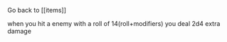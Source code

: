 Go back to [[items]]

when you hit a enemy with a roll of 14(roll+modifiers) you deal 2d4 extra damage 